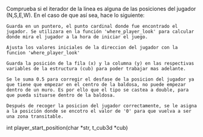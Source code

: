 Comprueba si el iterador de la linea es alguna de las posiciones del jugador (N,S,E,W). En el caso de que así sea, hace lo siguiente:

	Guarda en un puntero, el punto cardinal donde fue encontrado el jugador. Se utilizara en la función 'where_player_look' para calcular donde mira el jugador a la hora de iniciar el juego.

	Ajusta los valores iniciales de la direccion del jugador con la funcion 'where_player_look'

	Guarda la posición de la fila (x) y la columna (y) en las respectivas variables de la estructura (cub) para poder trabajar mas adelante.

	Se le suma 0.5 para corregir el desfase de la posicion del jugador ya que tiene que empezar en el centro de la baldosa, no puede empezar dentro de un muro. Es por ello que el tipo se castea a double, para que pueda situarse dentro de la baldosa.

	Después de recoger la posicion del jugador correctamente, se le asigna a la posición donde se encotro el valor de '0' para que vuelva a ser una zona transitable.

int	player_start_position(char *str, t_cub3d *cub)


